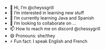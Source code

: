 - 👋 Hi, I’m @cheyssgrill
- 👀 I’m interested in learning new stuff
- 🌱 I’m currently learning Java and Spanish 
- 💞️ I’m looking to collaborate on ...
- 📫 How to reach me on discord @chessygrill
- 😄 Pronouns: she/they
- ⚡ Fun fact: I speak English and French

<!---
cheyssgrill/cheyssgrill is a ✨ special ✨ repository because its `README.md` (this file) appears on your GitHub profile.
You can click the Preview link to take a look at your changes.
--->

